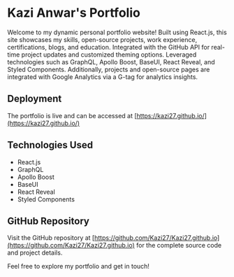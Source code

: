 # Kazi Anwar's Portfolio

Welcome to my dynamic personal portfolio website! Built using React.js, this site showcases my skills, open-source projects, work experience, certifications, blogs, and education. Integrated with the GitHub API for real-time project updates and customized theming options. Leveraged technologies such as GraphQL, Apollo Boost, BaseUI, React Reveal, and Styled Components. Additionally, projects and open-source pages are integrated with Google Analytics via a G-tag for analytics insights.

## Deployment

The portfolio is live and can be accessed at [https://kazi27.github.io/](https://kazi27.github.io/)

## Technologies Used

- React.js
- GraphQL
- Apollo Boost
- BaseUI
- React Reveal
- Styled Components

## GitHub Repository

Visit the GitHub repository at [https://github.com/Kazi27/Kazi27.github.io](https://github.com/Kazi27/Kazi27.github.io) for the complete source code and project details.

Feel free to explore my portfolio and get in touch!
